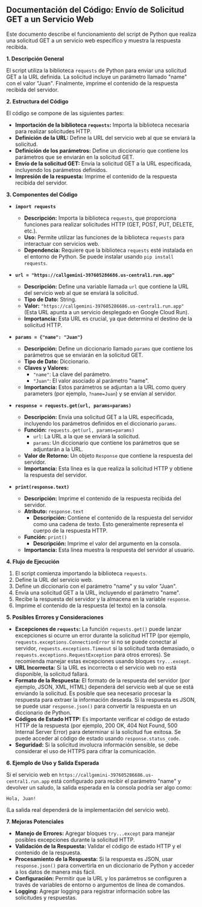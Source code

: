
## Documentación del Código: Envío de Solicitud GET a un Servicio Web

Este documento describe el funcionamiento del script de Python que realiza una solicitud GET a un servicio web específico y muestra la respuesta recibida.

**1. Descripción General**

El script utiliza la biblioteca `requests` de Python para enviar una solicitud GET a la URL definida.  La solicitud incluye un parámetro llamado "name" con el valor "Juan".  Finalmente, imprime el contenido de la respuesta recibida del servidor.

**2. Estructura del Código**

El código se compone de las siguientes partes:

*   **Importación de la biblioteca `requests`:**  Importa la biblioteca necesaria para realizar solicitudes HTTP.
*   **Definición de la URL:** Define la URL del servicio web al que se enviará la solicitud.
*   **Definición de los parámetros:** Define un diccionario que contiene los parámetros que se enviarán en la solicitud GET.
*   **Envío de la solicitud GET:** Envía la solicitud GET a la URL especificada, incluyendo los parámetros definidos.
*   **Impresión de la respuesta:** Imprime el contenido de la respuesta recibida del servidor.

**3. Componentes del Código**

*   **`import requests`**

    *   **Descripción:** Importa la biblioteca `requests`, que proporciona funciones para realizar solicitudes HTTP (GET, POST, PUT, DELETE, etc.).
    *   **Uso:**  Permite utilizar las funciones de la biblioteca `requests` para interactuar con servicios web.
    *   **Dependencia:** Requiere que la biblioteca `requests` esté instalada en el entorno de Python.  Se puede instalar usando `pip install requests`.

*   **`url = "https://callgemini-397605286686.us-central1.run.app"`**

    *   **Descripción:** Define una variable llamada `url` que contiene la URL del servicio web al que se enviará la solicitud.
    *   **Tipo de Dato:** String.
    *   **Valor:** `"https://callgemini-397605286686.us-central1.run.app"` (Esta URL apunta a un servicio desplegado en Google Cloud Run).
    *   **Importancia:**  Esta URL es crucial, ya que determina el destino de la solicitud HTTP.

*   **`params = {"name": "Juan"}`**

    *   **Descripción:** Define un diccionario llamado `params` que contiene los parámetros que se enviarán en la solicitud GET.
    *   **Tipo de Dato:** Diccionario.
    *   **Claves y Valores:**
        *   `"name"`:  La clave del parámetro.
        *   `"Juan"`: El valor asociado al parámetro "name".
    *   **Importancia:**  Estos parámetros se adjuntan a la URL como query parameters (por ejemplo, `?name=Juan`) y se envían al servidor.

*   **`response = requests.get(url, params=params)`**

    *   **Descripción:** Envía una solicitud GET a la URL especificada, incluyendo los parámetros definidos en el diccionario `params`.
    *   **Función:** `requests.get(url, params=params)`
        *   `url`: La URL a la que se enviará la solicitud.
        *   `params`: Un diccionario que contiene los parámetros que se adjuntarán a la URL.
    *   **Valor de Retorno:** Un objeto `Response` que contiene la respuesta del servidor.
    *   **Importancia:**  Esta línea es la que realiza la solicitud HTTP y obtiene la respuesta del servidor.

*   **`print(response.text)`**

    *   **Descripción:** Imprime el contenido de la respuesta recibida del servidor.
    *   **Atributo:** `response.text`
        *   **Descripción:** Contiene el contenido de la respuesta del servidor como una cadena de texto.  Esto generalmente representa el cuerpo de la respuesta HTTP.
    *   **Función:** `print()`
        *   **Descripción:** Imprime el valor del argumento en la consola.
    *   **Importancia:**  Esta línea muestra la respuesta del servidor al usuario.

**4. Flujo de Ejecución**

1.  El script comienza importando la biblioteca `requests`.
2.  Define la URL del servicio web.
3.  Define un diccionario con el parámetro "name" y su valor "Juan".
4.  Envía una solicitud GET a la URL, incluyendo el parámetro "name".
5.  Recibe la respuesta del servidor y la almacena en la variable `response`.
6.  Imprime el contenido de la respuesta (el texto) en la consola.

**5. Posibles Errores y Consideraciones**

*   **Excepciones de `requests`:** La función `requests.get()` puede lanzar excepciones si ocurre un error durante la solicitud HTTP (por ejemplo, `requests.exceptions.ConnectionError` si no se puede conectar al servidor, `requests.exceptions.Timeout` si la solicitud tarda demasiado, o `requests.exceptions.RequestException` para otros errores).  Se recomienda manejar estas excepciones usando bloques `try...except`.
*   **URL Incorrecta:** Si la URL es incorrecta o el servicio web no está disponible, la solicitud fallará. 
*   **Formato de la Respuesta:** El formato de la respuesta del servidor (por ejemplo, JSON, XML, HTML) dependerá del servicio web al que se está enviando la solicitud.  Es posible que sea necesario procesar la respuesta para extraer la información deseada.  Si la respuesta es JSON, se puede usar `response.json()` para convertir la respuesta en un diccionario de Python.
*   **Códigos de Estado HTTP:**  Es importante verificar el código de estado HTTP de la respuesta (por ejemplo, 200 OK, 404 Not Found, 500 Internal Server Error) para determinar si la solicitud fue exitosa.  Se puede acceder al código de estado usando `response.status_code`.
*   **Seguridad:** Si la solicitud involucra información sensible, se debe considerar el uso de HTTPS para cifrar la comunicación.

**6. Ejemplo de Uso y Salida Esperada**

Si el servicio web en `https://callgemini-397605286686.us-central1.run.app` está configurado para recibir el parámetro "name" y devolver un saludo, la salida esperada en la consola podría ser algo como:

```
Hola, Juan!
```

(La salida real dependerá de la implementación del servicio web).

**7. Mejoras Potenciales**

*   **Manejo de Errores:** Agregar bloques `try...except` para manejar posibles excepciones durante la solicitud HTTP.
*   **Validación de la Respuesta:** Validar el código de estado HTTP y el contenido de la respuesta.        
*   **Procesamiento de la Respuesta:** Si la respuesta es JSON, usar `response.json()` para convertirla en un diccionario de Python y acceder a los datos de manera más fácil.
*   **Configuración:**  Permitir que la URL y los parámetros se configuren a través de variables de entorno o argumentos de línea de comandos.
*   **Logging:** Agregar logging para registrar información sobre las solicitudes y respuestas.
